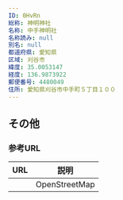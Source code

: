 ```yaml
---
ID: 0HvRn
総称: 神明神社
名称: 中手神明社
名称読み: null
別名: null
都道府県: 愛知県
区域: 刈谷市
緯度: 35.0053147
経度: 136.9873922
郵便番号: 4480049
住所: 愛知県刈谷市中手町５丁目１００
---
```


## その他

### 参考URL

| URL | 説明          |
| --- | ------------- |
|     | OpenStreetMap |

